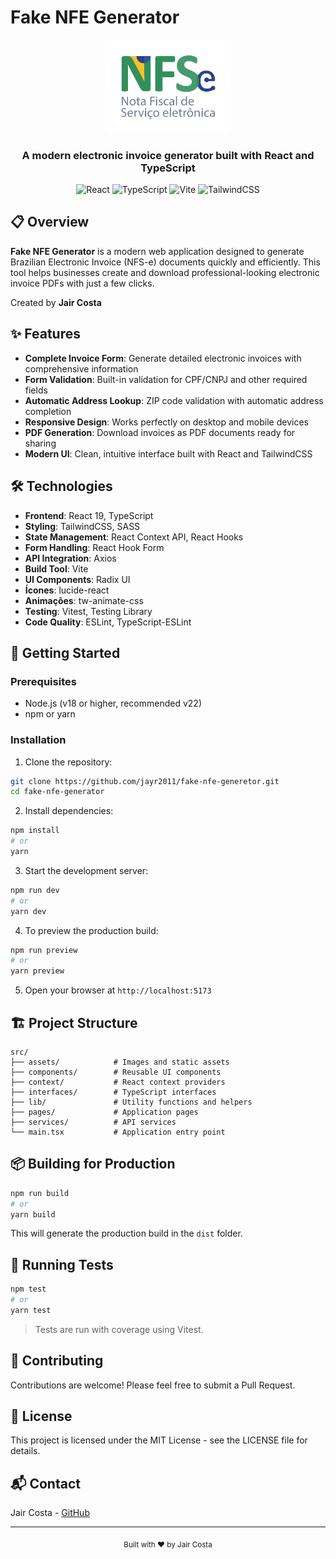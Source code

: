 # Fake NFE Generator

<div align="center">
  <img src="./src/assets/img/nfse.png" alt="NFE Generator Logo" width="200"/>
  <h3>A modern electronic invoice generator built with React and TypeScript</h3>
  
  ![React](https://img.shields.io/badge/React-19.1.0-61DAFB?style=flat-square&logo=react)
  ![TypeScript](https://img.shields.io/badge/TypeScript-5.8.3-3178C6?style=flat-square&logo=typescript)
  ![Vite](https://img.shields.io/badge/Vite-7.0.0-646CFF?style=flat-square&logo=vite)
  ![TailwindCSS](https://img.shields.io/badge/TailwindCSS-4.1.11-38B2AC?style=flat-square&logo=tailwind-css)
</div>

## 📋 Overview

**Fake NFE Generator** is a modern web application designed to generate Brazilian Electronic Invoice (NFS-e) documents quickly and efficiently. This tool helps businesses create and download professional-looking electronic invoice PDFs with just a few clicks.

Created by **Jair Costa**

## ✨ Features

- **Complete Invoice Form**: Generate detailed electronic invoices with comprehensive information
- **Form Validation**: Built-in validation for CPF/CNPJ and other required fields
- **Automatic Address Lookup**: ZIP code validation with automatic address completion
- **Responsive Design**: Works perfectly on desktop and mobile devices
- **PDF Generation**: Download invoices as PDF documents ready for sharing
- **Modern UI**: Clean, intuitive interface built with React and TailwindCSS

## 🛠️ Technologies

- **Frontend**: React 19, TypeScript
- **Styling**: TailwindCSS, SASS
- **State Management**: React Context API, React Hooks
- **Form Handling**: React Hook Form
- **API Integration**: Axios
- **Build Tool**: Vite
- **UI Components**: Radix UI
- **Ícones**: lucide-react
- **Animações**: tw-animate-css
- **Testing**: Vitest, Testing Library
- **Code Quality**: ESLint, TypeScript-ESLint

## 🚀 Getting Started

### Prerequisites

- Node.js (v18 or higher, recommended v22)
- npm or yarn

### Installation

1. Clone the repository:
```bash
git clone https://github.com/jayr2011/fake-nfe-generetor.git
cd fake-nfe-generator
```

2. Install dependencies:
```bash
npm install
# or
yarn
```

3. Start the development server:
```bash
npm run dev
# or
yarn dev
```

4. To preview the production build:
```bash
npm run preview
# or
yarn preview
```

5. Open your browser at `http://localhost:5173`

## 🏗️ Project Structure

```
src/
├── assets/            # Images and static assets
├── components/        # Reusable UI components
├── context/           # React context providers
├── interfaces/        # TypeScript interfaces
├── lib/               # Utility functions and helpers
├── pages/             # Application pages
├── services/          # API services
└── main.tsx           # Application entry point
```

## 📦 Building for Production

```bash
npm run build
# or
yarn build
```

This will generate the production build in the `dist` folder.

## 🧪 Running Tests

```bash
npm test
# or
yarn test
```

> Tests are run with coverage using Vitest.

## 🤝 Contributing

Contributions are welcome! Please feel free to submit a Pull Request.

## 📄 License

This project is licensed under the MIT License - see the LICENSE file for details.

## 📬 Contact

Jair Costa - [GitHub](https://github.com/jayr23)

---

<div align="center">
  <sub>Built with ❤️ by Jair Costa</sub>
</div>


